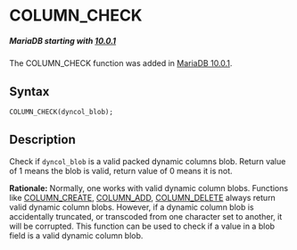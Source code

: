 # COLUMN_CHECK

##### MariaDB starting with [10.0.1](/kb/en/mariadb-1001-release-notes/)

The COLUMN_CHECK function was added in [MariaDB 10.0.1](/kb/en/mariadb-1001-release-notes/).

## Syntax

```sql
COLUMN_CHECK(dyncol_blob);
```

## Description

Check if `dyncol_blob` is a valid packed dynamic columns blob. Return value of 1 means the blob is valid, return value of 0 means it is not.

<strong>Rationale:</strong>
Normally, one works with valid dynamic column blobs. Functions like [COLUMN_CREATE](/built-in-functions/special-functions/dynamic-columns-functions/column_create/), [COLUMN_ADD](/built-in-functions/special-functions/dynamic-columns-functions/column_add/), [COLUMN_DELETE](/built-in-functions/special-functions/dynamic-columns-functions/column_delete/) always return valid dynamic column blobs. However, if a dynamic column blob is accidentally truncated, or transcoded from one character set to another, it will be corrupted. This function can be used to check if a value in a blob field is a valid dynamic column blob.